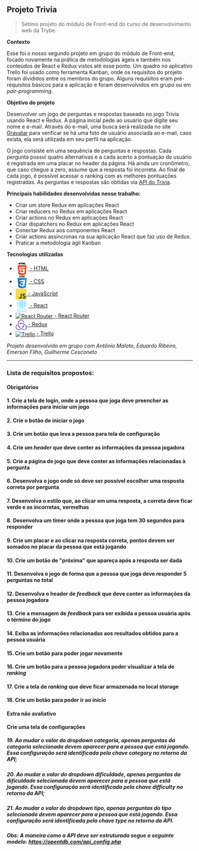 ## Projeto Trivia

> Sétimo projeto do módulo de Front-end do curso de desenvolvimento web da Trybe.

**Contexto**

Esse foi o nosso segundo projeto em grupo do módulo de Front-end, focado novamente na prática de metodologias ágeis e também nos conteúdos de React e Redux vistos até esse ponto.
Um quadro no aplicativo Trello foi usado como ferramenta Kanban, onde os requisitos do projeto foram divididos entre os membros do grupo.
Alguns requisitos eram pré-requisitos básicos para a aplicação e foram desenvolvidos em grupo ou em *pair-programming*.

**Objetivo do projeto**

Desenvolver um jogo de perguntas e respostas baseado no jogo Trivia usando React e Redux.
A página inicial pede ao usuário que digite seu nome e e-mail. Através do e-mail, uma busca será realizada no site [Gravatar](https://pt.gravatar.com/) para verificar se há uma foto de usuário associada ao e-mail, caso exista, ela será utilizada em seu perfil na aplicação.

O jogo consiste em uma sequência de perguntas e respostas. Cada pergunta possui quatro alternativas e a cada acerto a pontuação do usuário é registrada em uma placar no header da página. Há ainda um cronômetro, que caso chegue a zero, assume que a resposta foi incorreta.
Ao final de cada jogo, é possível acessar o ranking com as melhores pontuações registradas.
As perguntas e respostas são obtidas via [API do Trivia](https://opentdb.com/api_config.php).

**Principais habilidades desenvolvidas nesse trabalho:**

  - Criar um store Redux em aplicações React
  - Criar reducers no Redux em aplicações React
  - Criar actions no Redux em aplicações React
  - Criar dispatchers no Redux em aplicações React
  - Conectar Redux aos componentes React
  - Criar actions assíncronas na sua aplicação React que faz uso de Redux.
  - Praticar a metodologia ágil Kanban

**Tecnologias utilizadas**

- <a href="https://www.w3.org/html/"><img src="https://raw.githubusercontent.com/devicons/devicon/master/icons/html5/html5-original-wordmark.svg" title="HTML5" align="center" height="35"/> - HTML</a> 
- <a href="https://www.w3schools.com/css/"><img src="https://raw.githubusercontent.com/devicons/devicon/master/icons/css3/css3-original-wordmark.svg" title="CCS3" align="center" height="35"/> - CSS</a>
- <a href="https://developer.mozilla.org/en-US/docs/Web/JavaScript"><img src="https://raw.githubusercontent.com/devicons/devicon/master/icons/javascript/javascript-original.svg" title="JavaScript" align="center" height="30"/> - JavaScript</a>
- <a href="https://reactjs.org/"><img src="https://raw.githubusercontent.com/devicons/devicon/master/icons/react/react-original-wordmark.svg" title="React" align="center" height="35"/> - React</a>
- <a href="https://reactrouter.com/docs/en/v6/getting-started/overview"><img src="https://reacttraining.com/images/blog/reach-react-router-future.png" title="React Router" align="center" height="30"/> - React Router</a>
- <a href="https://redux.js.org"><img src="https://raw.githubusercontent.com/devicons/devicon/master/icons/redux/redux-original.svg" title="Redux" height="30" align="center"/>  - Redux</a>
- <a href="https://trello.com/"><img src="https://trackingtime.co/wp-content/themes/trackingtime-v4/img/temp/logos/trello.png" title="Trello" height="30" align="center"/>  - Trello</a>

*Projeto desenvolvido em grupo com Antônio Malato, Eduardo Ribeiro, Emerson Filho, Guilherme Cesconeto*

---

### Lista de requisitos propostos:

#### Obrigatórios

#### 1. Crie a tela de login, onde a pessoa que joga deve preencher as informações para iniciar um jogo
#### 2. Crie o botão de iniciar o jogo
#### 3. Crie um botão que leva a pessoa para tela de configuração
#### 4. Crie um _header_ que deve conter as informações da pessoa jogadora
#### 5. Crie a página de jogo que deve conter as informações relacionadas à pergunta
#### 6. Desenvolva o jogo onde só deve ser possível escolher uma resposta correta por pergunta
#### 7. Desenvolva o estilo que, ao clicar em uma resposta, a correta deve ficar verde e as incorretas, vermelhas
#### 8. Desenvolva um timer onde a pessoa que joga tem 30 segundos para responder
#### 9. Crie um placar e ao clicar na resposta correta, pontos devem ser somados no placar da pessoa que está jogando
#### 10. Crie um botão de "próxima" que apareça após a resposta ser dada
#### 11. Desenvolva o jogo de forma que a pessoa que joga deve responder 5 perguntas no total
#### 12. Desenvolva o header de _feedback_ que deve conter as informações da pessoa jogadora
#### 13. Crie a mensagem de _feedback_ para ser exibida a pessoa usuária após o término do jogo
#### 14. Exiba as informações relacionadas aos resultados obtidos para a pessoa usuária
#### 15. Crie um botão para poder jogar novamente
#### 16. Crie um botão para a pessoa jogadora poder visualizar a tela de _ranking_
#### 17. Crie a tela de _ranking_ que deve ficar armazenada no local storage
#### 18. Crie um botão para poder ir ao início

#### Extra não avaliativo

**Crie uma tela de configurações**

##### 19. Ao mudar o valor do dropdown categoria, apenas perguntas da categoria selecionada devem aparecer para a pessoa que está jogando. Essa configuração será identificada pela chave category no retorno da API;

##### 20. Ao mudar o valor do dropdown dificuldade, apenas perguntas da dificuldade selecionada devem aparecer para a pessoa que está jogando. Essa configuração será identificada pela chave difficulty no retorno da API;

##### 21. Ao mudar o valor do dropdown tipo, apenas perguntas do tipo selecionado devem aparecer para a pessoa que está jogando. Essa configuração será identificada pela chave type no retorno da API.

***Obs: A maneira como a API deve ser estruturada segue o seguinte modelo: https://opentdb.com/api_config.php***
